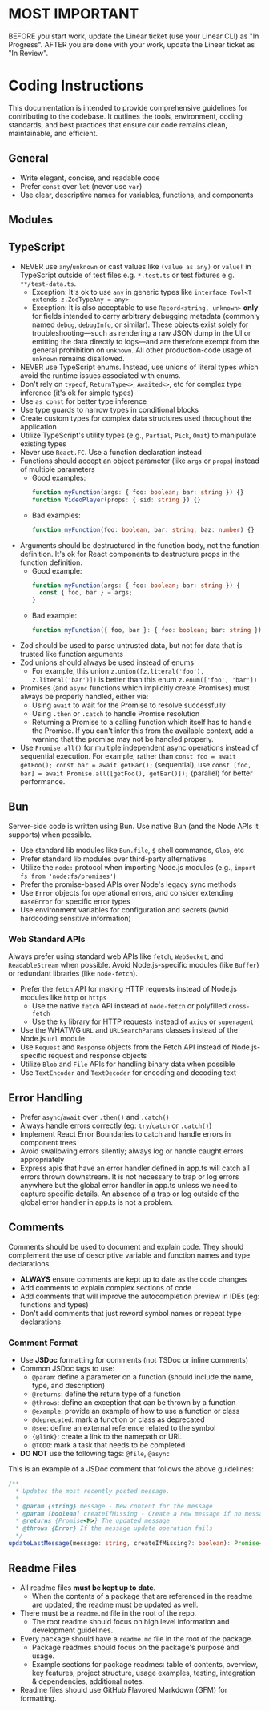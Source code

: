 # MOST IMPORTANT

BEFORE you start work, update the Linear ticket (use your Linear CLI) as "In Progress".
AFTER you are done with your work, update the Linear ticket as "In Review".

# Coding Instructions

This documentation is intended to provide comprehensive guidelines for contributing to the codebase.
It outlines the tools, environment, coding standards, and best practices that ensure our code
remains clean, maintainable, and efficient.

## General

- Write elegant, concise, and readable code
- Prefer `const` over `let` (never use `var`)
- Use clear, descriptive names for variables, functions, and components

## Modules

## TypeScript

- NEVER use `any`/`unknown` or cast values like `(value as any)` or `value!` in TypeScript outside of test files e.g. `*.test.ts` or test fixtures e.g. `**/test-data.ts`.
  - Exception: It's ok to use `any` in generic types like `interface Tool<T extends z.ZodTypeAny = any>`
  - Exception: It is also acceptable to use `Record<string, unknown>` **only** for fields intended to carry arbitrary debugging metadata (commonly named `debug`, `debugInfo`, or similar). These objects exist solely for troubleshooting—such as rendering a raw JSON dump in the UI or emitting the data directly to logs—and are therefore exempt from the general prohibition on `unknown`. All other production-code usage of `unknown` remains disallowed.
- NEVER use TypeScript enums. Instead, use unions of literal types which avoid the runtime issues associated with enums.
- Don't rely on `typeof`, `ReturnType<>`, `Awaited<>`, etc for complex type inference (it's ok for simple types)
- Use `as const` for better type inference
- Use type guards to narrow types in conditional blocks
- Create custom types for complex data structures used throughout the application
- Utilize TypeScript's utility types (e.g., `Partial`, `Pick`, `Omit`) to manipulate existing types
- Never use `React.FC`. Use a function declaration instead
- Functions should accept an object parameter (like `args` or `props`) instead of multiple parameters
  - Good examples:
    ```ts
    function myFunction(args: { foo: boolean; bar: string }) {}
    function VideoPlayer(props: { sid: string }) {}
    ```
  - Bad examples:
    ```ts
    function myFunction(foo: boolean, bar: string, baz: number) {}
    ```
- Arguments should be destructured in the function body, not the function definition. It's ok for React components to destructure props in the function definition.
  - Good example:
    ```ts
    function myFunction(args: { foo: boolean; bar: string }) {
      const { foo, bar } = args;
    }
    ```
  - Bad example:
    ```ts
    function myFunction({ foo, bar }: { foo: boolean; bar: string });
    ```
- Zod should be used to parse untrusted data, but not for data that is trusted like function arguments
- Zod unions should always be used instead of enums
  - For example, this union `z.union([z.literal('foo'), z.literal('bar')])` is better than this enum `z.enum(['foo', 'bar'])`
- Promises (and `async` functions which implicitly create Promises) must always be properly handled, either via:
  - Using `await` to wait for the Promise to resolve successfully
  - Using `.then` or `.catch` to handle Promise resolution
  - Returning a Promise to a calling function which itself has to handle the Promise. If you can't infer this from the available context, add a warning that the promise may not be handled properly.
- Use `Promise.all()` for multiple independent async operations instead of sequential execution. For example, rather than `const foo = await getFoo(); const bar = await getBar();` (sequential), use `const [foo, bar] = await Promise.all([getFoo(), getBar()]);` (parallel) for better performance.

## Bun

Server-side code is written using Bun. Use native Bun (and the Node APIs it supports) when possible.

- Use standard lib modules like `Bun.file`, `$` shell commands, `Glob`, etc
- Prefer standard lib modules over third-party alternatives
- Utilize the `node:` protocol when importing Node.js modules (e.g., `import fs from 'node:fs/promises'`)
- Prefer the promise-based APIs over Node's legacy sync methods
- Use `Error` objects for operational errors, and consider extending `BaseError` for specific error types
- Use environment variables for configuration and secrets (avoid hardcoding sensitive information)

### Web Standard APIs

Always prefer using standard web APIs like `fetch`, `WebSocket`, and `ReadableStream` when possible. Avoid Node.js-specific modules (like `Buffer`) or redundant libraries (like `node-fetch`).

- Prefer the `fetch` API for making HTTP requests instead of Node.js modules like `http` or `https`
  - Use the native `fetch` API instead of `node-fetch` or polyfilled `cross-fetch`
  - Use the `ky` library for HTTP requests instead of `axios` or `superagent`
- Use the WHATWG `URL` and `URLSearchParams` classes instead of the Node.js `url` module
- Use `Request` and `Response` objects from the Fetch API instead of Node.js-specific request and response objects
- Utilize `Blob` and `File` APIs for handling binary data when possible
- Use `TextEncoder` and `TextDecoder` for encoding and decoding text

## Error Handling

- Prefer `async`/`await` over `.then()` and `.catch()`
- Always handle errors correctly (eg: `try`/`catch` or `.catch()`)
- Implement React Error Boundaries to catch and handle errors in component trees
- Avoid swallowing errors silently; always log or handle caught errors appropriately
- Express apis that have an error handler defined in app.ts will catch all errors thrown downstream. It is not necessary to trap or log errors anywhere but the global error handler in app.ts unless we need to capture specific details. An absence of a trap or log outside of the global error handler in app.ts is not a problem.

## Comments

Comments should be used to document and explain code. They should complement the use of descriptive variable and function names and type declarations.

- **ALWAYS** ensure comments are kept up to date as the code changes
- Add comments to explain complex sections of code
- Add comments that will improve the autocompletion preview in IDEs (eg: functions and types)
- Don't add comments that just reword symbol names or repeat type declarations

### Comment Format

- Use **JSDoc** formatting for comments (not TSDoc or inline comments)
- Common JSDoc tags to use:
  - `@param`: define a parameter on a function (should include the name, type, and description)
  - `@returns`: define the return type of a function
  - `@throws`: define an exception that can be thrown by a function
  - `@example`: provide an example of how to use a function or class
  - `@deprecated`: mark a function or class as deprecated
  - `@see`: define an external reference related to the symbol
  - `{@link}`: create a link to the namepath or URL
  - `@TODO`: mark a task that needs to be completed
- **DO NOT** use the following tags: `@file`, `@async`

This is an example of a JSDoc comment that follows the above guidelines:

```ts
/**
  * Updates the most recently posted message.
  *
  * @param {string} message - New content for the message
  * @param [boolean] createIfMissing - Create a new message if no messages have been posted yet
  * @returns {Promise<M>} The updated message
  * @throws {Error} If the message update operation fails
  */
updateLastMessage(message: string, createIfMissing?: boolean): Promise<M>;
```

## Readme Files

- All readme files **must be kept up to date**.
  - When the contents of a package that are referenced in the readme are updated, the readme must be updated as well.
- There must be a `readme.md` file in the root of the repo.
  - The root readme should focus on high level information and development guidelines.
- Every package should have a `readme.md` file in the root of the package.
  - Package readmes should focus on the package's purpose and usage.
  - Example sections for package readmes: table of contents, overview, key features, project structure, usage examples, testing, integration & dependencies, additional notes.
- Readme files should use GitHub Flavored Markdown (GFM) for formatting.
